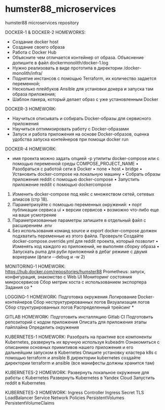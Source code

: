 # humster88_microservices
humster88 microservices repository

DOCKER-1 & DOCKER-2 HOMEWORKS:
- Создание docker host
- Создание своего образа
- Работа с Docker Hub
- Объясните чем отличается контейнер от образа. Объяснение допишите в файл dockermonolith/docker-1.log
- Нужно реализовать в виде прототипа в директории /docker-monolith/infra/
- Поднятие инстансов с помощью Terraform, их количество задается переменной;
- Несколько плейбуков Ansible для установки докера и запуска там образа приложения;
- Шаблон пакера, который делает образ с уже установленным Docker

DOCKER-3 HOMEWORK:
- Научиться описывать и собирать Docker-образы для сервисного приложения
- Научиться оптимизировать работу с Docker-образами
- Запуск и работа приложения на основе Docker-образов, оценка удобства запуска контейнеров при помощи docker run

DOCKER-4 HOMEWORK:
- имя проекта можно задать опцией -p утилиты docker-compose или с помощью переменной среды COMPOSE_PROJECT_NAME
• Разобраться с работой сети в Docker
• none
• host
• bridge
• Установить docker-compose на локальную машину
• Собрать образы приложения reddit с помощью docker-compose
• Запустить приложение reddit с помощью dockercompose
1) Изменить docker-compose под кейс с множеством сетей, сетевых алиасов (стр 18).
2) Параметризуйте с помощью переменных окружений:
• порт публикации сервиса ui
• версии сервисов
• возможно что-либо еще на ваше усмотрение
3) Параметризованные параметры запишите в отдельный файл c расширением .env
4) Без использования команд source и export docker-compose должен подхватить переменные из этого файла. Проверьте
Создайте docker-compose.override.yml для reddit проекта, который позволит
• Изменять код каждого из приложений, не выполняя сборку образа
• Запускать puma для руби приложений в дебаг режиме с двумя воркерами (флаги --debug и -w 2)

MONITORING-1 HOMEWORK:
https://hub.docker.com/repositories/humster88
Prometheus: запуск, конфигурация, знакомство с Web UI
Мониторинг состояния микросервисов
Сбор метрик хоста с использованием экспортера
Задания со *

LOGGING-1 HOMEWORK:
Подготовка окружения
Логирование Docker-контейнеров
Сбор неструктурированных логов
Визуализация логов
Сбор структурированных логов
Распределенный трейсинг
*

GITLAB HOMEWORK:
Подготовить инсталляцию Gitlab CI
Подготовить репозиторий с кодом приложения
Описать для приложения этапы пайплайна
Определить окружения

KUBERNETES-1 HOMEWORK:
Разобрать на практике все компоненты Kubernetes, развернуть их вручную используя kubeadm
Ознакомиться с описанием основных примитивов нашего приложения и его дальнейшим запуском в Kubernetes
Опишите установку кластера k8s с помощью terraform и ansible
В директории kubernetes создайте директории terraform и ansible (все манифесты должны хранится там)

KUBERNETES-2 HOMEWORK:
Развернуть локальное окружение для работы с Kubernetes
Развернуть Kubernetes в Yandex Cloud
Запустить reddit в Kubernetes

KUBERNETES-3 HOMEWORK:
Ingress Controller
Ingress
Secret
TLS
LoadBalancer Service
Network Policies
PersistentVolumes
PersistentVolumeClaims
